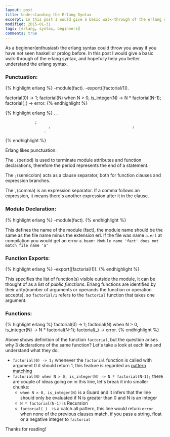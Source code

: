 ```yaml
---
layout: post
title: Understanding the Erlang Syntax
excerpt: In this post I would give a basic walk-through of the erlang syntax
modified: 2015-01-31
tags: [erlang, syntax, beginners]
comments: true
---
```


As a beginner(enthusiast) the erlang syntax could throw you away if you have not seen haskell or prolog before. In this post I would give a basic walk-through of the erlang syntax, and hopefully help you better understand the erlang syntax.

### Punctuation:

{% highlight erlang %}
-module(fact).
-export([factorial/1]).

factorial(0) -> 1;
factorial(N) when N > 0, is_integer(N) -> N * factorial(N-1);
factorial(_) -> error.
{% endhighlight %}

{% highlight erlang %}
             .
                      .

                 ;
                       ,                                    ;
                     .
{% endhighlight %}

Erlang likes punctuation.

The `.`(period) is used to terminate module attributes and function declarations, therefore the period represents the end of a statement.

The `;`(semicolon) acts as a clause separator, both for function clauses and expression branches.

The `,`(comma) is an expression separator. If a comma follows an expression, it means there's another expression after it in the clause.


### Module Declaration:

{% highlight erlang %}
-module(fact).
{% endhighlight %}

This defines the name of the module (fact), the module name should be the same as the file name minus the extension erl. If the file was name `a.erl` at compilation you would get an error `a.beam: Module name 'fact' does not match file name 'a'`


### Function Exports:

{% highlight erlang %}
-export([factorial/1]).
{% endhighlight %}

This specifies the list of function(s) visible outside the module, it can be thought of as a list of _public functions_. Erlang functions are identified by their arity(number of arguments or operands the function or operation accepts), so `factorial/1` refers to the `factorial` function that takes one argument.


### Functions:

{% highlight erlang %}
factorial(0) -> 1;
factorial(N) when N > 0, is_integer(N) -> N * factorial(N-1);
factorial(_) -> error.
{% endhighlight %}

Above shows definition of the function `factorial`, but the question arises why 3 declarations of the same function? Let's take a look at each line and understand what they do.

- `factorial(0) -> 1;` whenever the `factorial` function is called with argument 0 it should return 1, this feature is regarded as [pattern matching](http://erlang.org/doc/reference_manual/patterns.html)
- `factorial(N) when N > 0, is_integer(N) -> N * factorial(N-1);` there are couple of ideas going on in this line, let's break it into smaller chunks:
  - `when N > 0, is_integer(N)` is a Guard and it infers that the line should only be evaluated if N is greater than 0 and N is an integer
  - `N * factorial(N-1)` is Recursion
  - `factorial(_)` `_` is a catch all pattern, this line would return `error` when none of the previous clauses match, if you pass a string, float or a negative integer to `factorial`



Thanks for reading!
